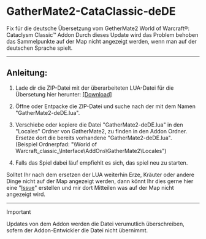# GatherMate2-CataClassic-deDE
Fix für die deutsche Übersetzung vom GetherMate2 World of Warcraft®: Cataclysm Classic™ Addon
Durch dieses Update wird das Problem behoben das Sammelpunkte auf der Map nicht angezeigt werden, wenn man auf der deutschen Sprache spielt.
***
## Anleitung:
1. Lade dir die ZIP-Datei mit der überarbeiteten LUA-Datei für die Übersetung hier herunter: [[Download]](https://github.com/csBlackWolf/GatherMate2-CataClassic-deDE/archive/refs/heads/main.zip)
  
2. Öffne oder Entpacke die ZIP-Datei und suche nach der mit dem Namen "GatherMate2-deDE.lua".  
  
3. Verschiebe oder kopiere die Datei "GatherMate2-deDE.lua" in den "Locales" Ordner von GatherMate2, zu finden in den Addon Ordner. Ersetze dort die bereits vorhandene "GatherMate2-deDE.lua".  
  (Beispiel Ordnerpfad: "\World of Warcraft\_classic_\Interface\AddOns\GatherMate2\Locales")  
  
5. Falls das Spiel dabei läuf empfiehlt es sich, das spiel neu zu starten.


Solltet Ihr nach dem ersetzen der LUA weiterhin Erze, Kräuter oder andere Dinge nicht auf der Map angezeigt werden, dann könnt Ihr dies gerne hier eine "[Issue](https://github.com/csBlackWolf/GatherMate2-CataClassic-deDE/issues/new)" erstellen und mir dort Mitteilen was auf der Map nicht angezeigt wird.
***  
  
> [!IMPORTANT]
> Updates von dem Addon werden die Datei verumutlich überschreiben, sofern der Addon-Entwickler die Datei nicht übernimmt.
